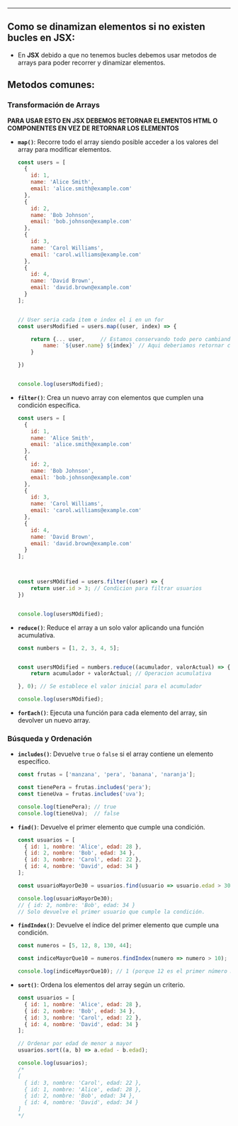 
---
## Como se dinamizan elementos si no existen bucles en JSX:

- En **JSX** debido a que no tenemos bucles debemos usar metodos de arrays para poder recorrer y dinamizar elementos.

## Metodos comunes:
### Transformación de Arrays

**PARA USAR ESTO EN JSX DEBEMOS RETORNAR ELEMENTOS HTML O COMPONENTES EN VEZ DE RETORNAR LOS ELEMENTOS**
- **`map()`**:  Recorre todo el array siendo posible acceder a los valores del array para modificar elementos.
	```javascript
	const users = [
	  {
	    id: 1,
	    name: 'Alice Smith',
	    email: 'alice.smith@example.com'
	  },
	  {
	    id: 2,
	    name: 'Bob Johnson',
	    email: 'bob.johnson@example.com'
	  },
	  {
	    id: 3,
	    name: 'Carol Williams',
	    email: 'carol.williams@example.com'
	  },
	  {
	    id: 4,
	    name: 'David Brown',
	    email: 'david.brown@example.com'
	  }
	];
	
	
	// User seria cada item e index el i en un for
	const usersModified = users.map((user, index) => {
	
	    return {... user,     // Estamos conservando todo pero cambiando el nombre de cada usuario
	        name: `${user.name} ${index}` // Aqui deberiamos retornar componentes de HTML
	    }
	
	})
	
	
	console.log(usersModified);
	```


- **`filter()`**: Crea un nuevo array con elementos que cumplen una condición específica.
	
	```javascript
	const users = [
	  {
	    id: 1,
	    name: 'Alice Smith',
	    email: 'alice.smith@example.com'
	  },
	  {
	    id: 2,
	    name: 'Bob Johnson',
	    email: 'bob.johnson@example.com'
	  },
	  {
	    id: 3,
	    name: 'Carol Williams',
	    email: 'carol.williams@example.com'
	  },
	  {
	    id: 4,
	    name: 'David Brown',
	    email: 'david.brown@example.com'
	  }
	];
	
	
	
	const usersMOdified = users.filter((user) => {
	    return user.id > 3; // Condicion para filtrar usuarios
	})
	
	
	console.log(usersMOdified);
	```

- **`reduce()`**: Reduce el array a un solo valor aplicando una función acumulativa.
	```javascript
	const numbers = [1, 2, 3, 4, 5];
	
	
	const usersMOdified = numbers.reduce((acumulador, valorActual) => {
	    return acumulador + valorActual; // Operacion acumulativa
	
	}, 0); // Se establece el valor inicial para el acumulador
	
	console.log(usersMOdified);
	```

- **`forEach()`**: Ejecuta una función para cada elemento del array, sin devolver un nuevo array.

### Búsqueda y Ordenación
- **`includes()`**: Devuelve `true` o `false` si el array contiene un elemento específico.
	```javascript
	const frutas = ['manzana', 'pera', 'banana', 'naranja'];
	
	const tienePera = frutas.includes('pera');
	const tieneUva = frutas.includes('uva');
	
	console.log(tienePera); // true
	console.log(tieneUva);  // false
	
	```


- **`find()`**: Devuelve el primer elemento que cumple una condición.
	```javascript
	const usuarios = [
	  { id: 1, nombre: 'Alice', edad: 28 },
	  { id: 2, nombre: 'Bob', edad: 34 },
	  { id: 3, nombre: 'Carol', edad: 22 },
	  { id: 4, nombre: 'David', edad: 34 }
	];
	
	const usuarioMayorDe30 = usuarios.find(usuario => usuario.edad > 30);
	
	console.log(usuarioMayorDe30); 
	// { id: 2, nombre: 'Bob', edad: 34 }
	// Solo devuelve el primer usuario que cumple la condición.
	```

- **`findIndex()`**: Devuelve el índice del primer elemento que cumple una condición.
	```javascript
	const numeros = [5, 12, 8, 130, 44];
	
	const indiceMayorQue10 = numeros.findIndex(numero => numero > 10);
	
	console.log(indiceMayorQue10); // 1 (porque 12 es el primer número mayor que 10)

	```

- **`sort()`**: Ordena los elementos del array según un criterio.
	```javascript
	const usuarios = [
	  { id: 1, nombre: 'Alice', edad: 28 },
	  { id: 2, nombre: 'Bob', edad: 34 },
	  { id: 3, nombre: 'Carol', edad: 22 },
	  { id: 4, nombre: 'David', edad: 34 }
	];
	
	// Ordenar por edad de menor a mayor
	usuarios.sort((a, b) => a.edad - b.edad);
	
	console.log(usuarios);
	/*
	[
	  { id: 3, nombre: 'Carol', edad: 22 },
	  { id: 1, nombre: 'Alice', edad: 28 },
	  { id: 2, nombre: 'Bob', edad: 34 },
	  { id: 4, nombre: 'David', edad: 34 }
	]
	*/
	```
